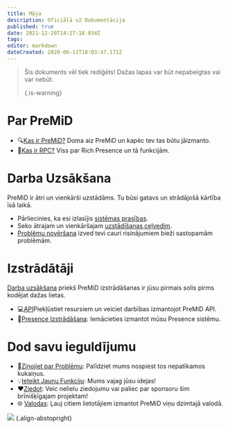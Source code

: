 ```yaml
---
title: Māja
description: Oficiālā v2 Dokumentācija
published: true
date: 2021-12-20T14:27:18.034Z
tags:
editor: markdown
dateCreated: 2020-06-11T18:03:47.172Z
---
```


> Šis dokuments vēl tiek rediģēts! Dažas lapas var būt nepabeigtas vai var nebūt. 
> 
> {.is-warning}

# Par PreMiD
- :mag:[Kas ir PreMiD?](/about) Doma aiz PreMiD un kapēc tev tas būtu jāizmanto.
- :link:[Kas ir RPC?](https://discordapp.com/rich-presence) Viss par Rich Presence un tā funkcijām.

# Darba Uzsākšana

PreMiD ir ātri un vienkārši uzstādāms. Tu būsi gatavs un strādājošā kārtība īsā laikā.

- Pārliecinies, ka esi izlasījis [sistēmas prasības](/install/requirements).
- Seko ātrajam un vienkāršajam [uzstādīšanas ceļvedim](/install).
- [Problēmu novēršana](/troubleshooting) izved tevi cauri risinājumiem bieži sastopamām problēmām.

# Izstrādātāji

[Darba uzsākšana](/dev) priekš PreMiD izstrādāšanas ir jūsu pirmais solis pirms kodējat dažas lietas.

- :computer:[API](/dev/api)Piekļūstiet resursiem un veiciet darbības izmantojot PreMiD API.
- :wrench:[Presence Izstrādāšana](/dev/presence): Iemācieties izmantot mūsu Presence sistēmu.

# Dod savu ieguldījumu
- :bug:[Ziņojiet par Problēmu](https://github.com/PreMiD): Palīdziet mums nospiest tos nepatīkamos kukaiņus.
- :bulb:[Ieteikt Jaunu Funkciju](https://discord.premid.app/): Mums vajag jūsu idejas!
- :heart:[Ziedot](https://www.patreon.com/Timeraa): Veic nelielu ziedojumu vai paliec par sponsoru šim brīnišķīgajam projektam!
- :globe_with_meridians: [Valodas](https://translate.premid.app): Ļauj citiem lietotājiem izmantot PreMiD viņu dzimtajā valodā.

![](https://beta.premid.app/img/logo.2b414dc2.gif) {.align-abstopright}
